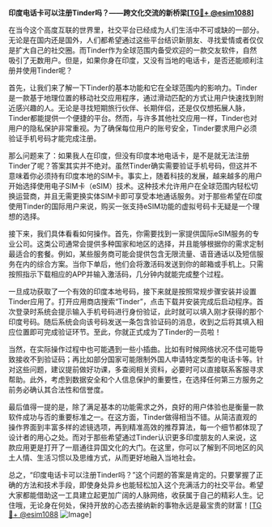 **印度电话卡可以注册Tinder吗？——跨文化交流的新桥梁[[TG💪+ @esim1088](https://t.me/s/esim1088)]**

在当今这个高度互联的世界里，社交平台已经成为人们生活中不可或缺的一部分。无论是在国内还是国外，人们都希望通过这些平台结识新朋友、寻找爱情或者仅仅是扩大自己的社交圈。而Tinder作为全球范围内备受欢迎的一款交友软件，自然吸引了无数用户。但是，如果你身在印度，又没有当地的电话卡，是否还能顺利注册并使用Tinder呢？

首先，让我们来了解一下Tinder的基本功能和它在全球范围内的影响力。Tinder是一款基于地理位置的移动社交应用程序，通过滑动匹配的方式让用户快速找到附近感兴趣的人。无论是寻找短期旅行伙伴、长期伴侣，还是仅仅想拓展人脉，Tinder都能提供一个便捷的平台。然而，与许多其他社交应用一样，Tinder也对用户的隐私保护非常重视。为了确保每位用户的账号安全，Tinder要求用户必须验证手机号码才能完成注册。

那么问题来了：如果我人在印度，但没有印度本地电话卡，是不是就无法注册Tinder了呢？答案其实并不绝对。虽然Tinder确实需要验证手机号码，但这并不意味着你必须持有印度本地的SIM卡。事实上，随着科技的发展，越来越多的用户开始选择使用电子SIM卡（eSIM）技术。这种技术允许用户在全球范围内轻松切换运营商，并且无需更换实体SIM卡即可享受本地通话服务。对于那些希望在印度使用Tinder的国际用户来说，购买一张支持eSIM功能的虚拟号码卡无疑是一个理想的选择。

接下来，我们具体看看如何操作。首先，你需要找到一家提供国际eSIM服务的专业公司。这类公司通常会提供多种国家和地区的选择，并且能够根据你的需求定制最适合的套餐。例如，某些服务商可能会提供包含无限流量、语音通话以及短信服务在内的综合方案。当你下单后，他们会将激活码发送到你的邮箱或手机上。只需按照指示下载相应的APP并输入激活码，几分钟内就能完成整个过程。

一旦成功获取了一个有效的印度本地号码，接下来就是按照常规步骤安装并设置Tinder应用了。打开应用商店搜索“Tinder”，点击下载并安装完成后启动程序。首次登录时系统会提示输入手机号码进行身份验证，此时就可以填入刚才获得的那个印度号码。随后系统会向该号码发送一条包含验证码的消息，收到之后将其填入相应位置即可完成验证环节。至此，你就正式成为了Tinder的一员啦！

当然，在实际操作过程中也可能遇到一些小插曲。比如有时候网络状况不佳可能导致接收不到验证码；再比如部分国家可能限制外国人申请特定类型的电话卡等。针对这些问题，建议提前做好功课，多查阅相关资料，必要时可以直接联系客服寻求帮助。此外，考虑到数据安全和个人信息保护的重要性，在选择任何第三方服务之前务必确认其合法性和信誉度。

最后值得一提的是，除了满足基本的功能需求之外，良好的用户体验也是衡量一款软件成功与否的重要标准之一。在这方面，Tinder做得相当不错。从简洁直观的操作界面到丰富多样的滤镜选项，再到精准高效的推荐算法，每一个细节都体现了设计者的用心之处。而对于那些希望通过Tinder认识更多印度朋友的人来说，这款应用更是打开了一扇通往异国文化的大门。在这里，你可以了解到不同地区的风土人情、生活习惯以及思维方式，从而更好地融入当地社会。

总之，“印度电话卡可以注册Tinder吗？”这个问题的答案是肯定的。只要掌握了正确的方法和技术手段，即使身处异乡也能轻松加入这个充满活力的社交平台。希望大家都能借助这一工具建立起更加广阔的人脉网络，收获属于自己的精彩人生。记住哦，无论身在何处，保持开放的心态去接纳新的事物永远是最宝贵的财富！[[TG💪+ @esim1088](https://t.me/s/esim1088) ![Image](https://i.postimg.cc/4NQfJmqS/Snipaste-2025-05-13-00-14-12.png)]